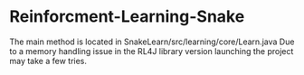 # Reinforcment-Learning-Snake
The main method is located in SnakeLearn/src/learning/core/Learn.java
Due to a memory handling issue in the RL4J library version launching the project may take a few tries.
